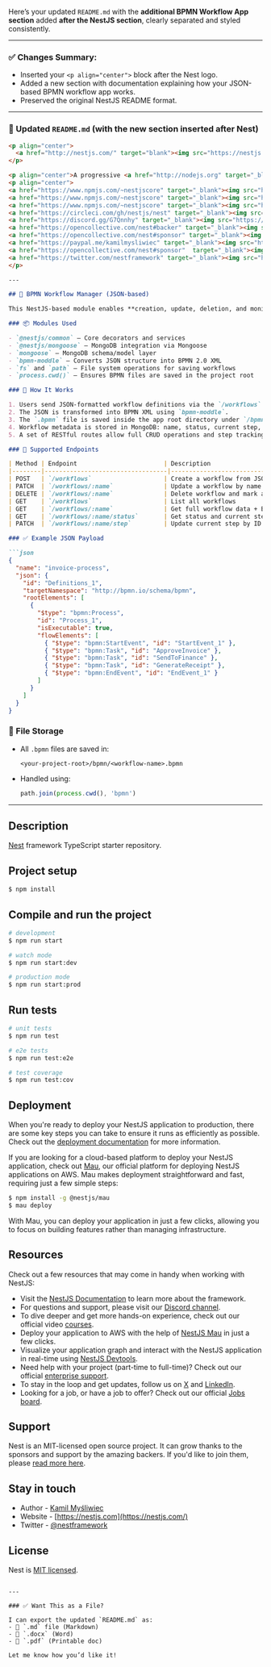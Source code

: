 Here’s your updated `README.md` with the **additional BPMN Workflow App section** added **after the NestJS section**, clearly separated and styled consistently.

---

### ✅ Changes Summary:

* Inserted your `<p align="center">` block after the Nest logo.
* Added a new section with documentation explaining how your JSON-based BPMN workflow app works.
* Preserved the original NestJS README format.

---

### 📄 Updated `README.md` (with the new section inserted after Nest)

````markdown
<p align="center">
  <a href="http://nestjs.com/" target="blank"><img src="https://nestjs.com/img/logo-small.svg" width="120" alt="Nest Logo" /></a>
</p>

<p align="center">A progressive <a href="http://nodejs.org" target="_blank">Node.js</a> framework for building efficient and scalable server-side applications.</p>
<p align="center">
<a href="https://www.npmjs.com/~nestjscore" target="_blank"><img src="https://img.shields.io/npm/v/@nestjs/core.svg" alt="NPM Version" /></a>
<a href="https://www.npmjs.com/~nestjscore" target="_blank"><img src="https://img.shields.io/npm/l/@nestjs/core.svg" alt="Package License" /></a>
<a href="https://www.npmjs.com/~nestjscore" target="_blank"><img src="https://img.shields.io/npm/dm/@nestjs/common.svg" alt="NPM Downloads" /></a>
<a href="https://circleci.com/gh/nestjs/nest" target="_blank"><img src="https://img.shields.io/circleci/build/github/nestjs/nest/master" alt="CircleCI" /></a>
<a href="https://discord.gg/G7Qnnhy" target="_blank"><img src="https://img.shields.io/badge/discord-online-brightgreen.svg" alt="Discord"/></a>
<a href="https://opencollective.com/nest#backer" target="_blank"><img src="https://opencollective.com/nest/backers/badge.svg" alt="Backers on Open Collective" /></a>
<a href="https://opencollective.com/nest#sponsor" target="_blank"><img src="https://opencollective.com/nest/sponsors/badge.svg" alt="Sponsors on Open Collective" /></a>
<a href="https://paypal.me/kamilmysliwiec" target="_blank"><img src="https://img.shields.io/badge/Donate-PayPal-ff3f59.svg" alt="Donate us"/></a>
<a href="https://opencollective.com/nest#sponsor"  target="_blank"><img src="https://img.shields.io/badge/Support%20us-Open%20Collective-41B883.svg" alt="Support us"></a>
<a href="https://twitter.com/nestframework" target="_blank"><img src="https://img.shields.io/twitter/follow/nestframework.svg?style=social&label=Follow" alt="Follow us on Twitter"></a>
</p>

---

## 🧩 BPMN Workflow Manager (JSON-based)

This NestJS-based module enables **creation, update, deletion, and monitoring of BPMN workflows using JSON** (without requiring diagram editors or BPMN XML directly).

### 📦 Modules Used

- `@nestjs/common` – Core decorators and services
- `@nestjs/mongoose` – MongoDB integration via Mongoose
- `mongoose` – MongoDB schema/model layer
- `bpmn-moddle` – Converts JSON structure into BPMN 2.0 XML
- `fs` and `path` – File system operations for saving workflows
- `process.cwd()` – Ensures BPMN files are saved in the project root

### 🧠 How It Works

1. Users send JSON-formatted workflow definitions via the `/workflows` POST endpoint.
2. The JSON is transformed into BPMN XML using `bpmn-moddle`.
3. The `.bpmn` file is saved inside the app root directory under `/bpmn/`.
4. Workflow metadata is stored in MongoDB: name, status, current step, timestamps.
5. A set of RESTful routes allow full CRUD operations and step tracking.

### 🔄 Supported Endpoints

| Method | Endpoint                        | Description                          |
|--------|----------------------------------|--------------------------------------|
| POST   | `/workflows`                    | Create a workflow from JSON          |
| PATCH  | `/workflows/:name`              | Update a workflow by name            |
| DELETE | `/workflows/:name`              | Delete workflow and mark as deleted  |
| GET    | `/workflows`                    | List all workflows                   |
| GET    | `/workflows/:name`              | Get full workflow data + BPMN XML    |
| GET    | `/workflows/:name/status`       | Get status and current step          |
| PATCH  | `/workflows/:name/step`         | Update current step by ID            |

### ✅ Example JSON Payload

```json
{
  "name": "invoice-process",
  "json": {
    "id": "Definitions_1",
    "targetNamespace": "http://bpmn.io/schema/bpmn",
    "rootElements": [
      {
        "$type": "bpmn:Process",
        "id": "Process_1",
        "isExecutable": true,
        "flowElements": [
          { "$type": "bpmn:StartEvent", "id": "StartEvent_1" },
          { "$type": "bpmn:Task", "id": "ApproveInvoice" },
          { "$type": "bpmn:Task", "id": "SendToFinance" },
          { "$type": "bpmn:Task", "id": "GenerateReceipt" },
          { "$type": "bpmn:EndEvent", "id": "EndEvent_1" }
        ]
      }
    ]
  }
}
````

### 📂 File Storage

* All `.bpmn` files are saved in:

  ```
  <your-project-root>/bpmn/<workflow-name>.bpmn
  ```

* Handled using:

  ```ts
  path.join(process.cwd(), 'bpmn')
  ```

---

## Description

[Nest](https://github.com/nestjs/nest) framework TypeScript starter repository.

## Project setup

```bash
$ npm install
```

## Compile and run the project

```bash
# development
$ npm run start

# watch mode
$ npm run start:dev

# production mode
$ npm run start:prod
```

## Run tests

```bash
# unit tests
$ npm run test

# e2e tests
$ npm run test:e2e

# test coverage
$ npm run test:cov
```

## Deployment

When you're ready to deploy your NestJS application to production, there are some key steps you can take to ensure it runs as efficiently as possible. Check out the [deployment documentation](https://docs.nestjs.com/deployment) for more information.

If you are looking for a cloud-based platform to deploy your NestJS application, check out [Mau](https://mau.nestjs.com), our official platform for deploying NestJS applications on AWS. Mau makes deployment straightforward and fast, requiring just a few simple steps:

```bash
$ npm install -g @nestjs/mau
$ mau deploy
```

With Mau, you can deploy your application in just a few clicks, allowing you to focus on building features rather than managing infrastructure.

## Resources

Check out a few resources that may come in handy when working with NestJS:

* Visit the [NestJS Documentation](https://docs.nestjs.com) to learn more about the framework.
* For questions and support, please visit our [Discord channel](https://discord.gg/G7Qnnhy).
* To dive deeper and get more hands-on experience, check out our official video [courses](https://courses.nestjs.com/).
* Deploy your application to AWS with the help of [NestJS Mau](https://mau.nestjs.com) in just a few clicks.
* Visualize your application graph and interact with the NestJS application in real-time using [NestJS Devtools](https://devtools.nestjs.com).
* Need help with your project (part-time to full-time)? Check out our official [enterprise support](https://enterprise.nestjs.com).
* To stay in the loop and get updates, follow us on [X](https://x.com/nestframework) and [LinkedIn](https://linkedin.com/company/nestjs).
* Looking for a job, or have a job to offer? Check out our official [Jobs board](https://jobs.nestjs.com).

## Support

Nest is an MIT-licensed open source project. It can grow thanks to the sponsors and support by the amazing backers. If you'd like to join them, please [read more here](https://docs.nestjs.com/support).

## Stay in touch

* Author - [Kamil Myśliwiec](https://twitter.com/kammysliwiec)
* Website - [https://nestjs.com](https://nestjs.com/)
* Twitter - [@nestframework](https://twitter.com/nestframework)

## License

Nest is [MIT licensed](https://github.com/nestjs/nest/blob/master/LICENSE).

```

---

### ✅ Want This as a File?

I can export the updated `README.md` as:
- 📄 `.md` file (Markdown)
- 📄 `.docx` (Word)
- 📄 `.pdf` (Printable doc)

Let me know how you’d like it!
```
